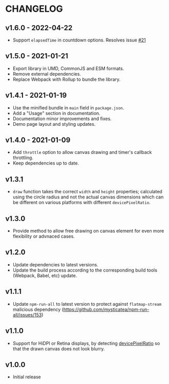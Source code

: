 # CHANGELOG

## v1.6.0 - 2022-04-22

- Support `elapsedTime` in countdown options. Resolves issue [#21](https://github.com/georapbox/canvas-circular-countdown/issues/21)

## v1.5.0 - 2021-01-21
- Export library in UMD, CommonJS and ESM formats.
- Remove external dependencies.
- Replace Webpack with Rollup to bundle the library. 

## v1.4.1 - 2021-01-19
- Use the minified bundle in `main` field in `package.json`.
- Add a "Usage" section in documentation.
- Documentation minor improvements and fixes.
- Demo page layout and styling updates.

## v1.4.0 - 2021-01-09
- Add `throttle` option to allow canvas drawing and timer's callback throttling.
- Keep dependencies up to date.
## v1.3.1
- `draw` function takes the correct `width` and `height` properties; calculated using the circle radius and not the actual canvas dimensions which can be different on various platforms with different `devicePixelRatio`.

## v1.3.0
- Provide method to allow free drawing on canvas element for even more flexibility or advnaced cases.


## v1.2.0
- Update dependencies to latest versions.
- Update the build process according to the corresponding build tools (Webpack, Babel, etc) update.

## v1.1.1
- Update `npm-run-all` to latest version to protect against `flatmap-stream` malicious dependency (https://github.com/mysticatea/npm-run-all/issues/153)

## v1.1.0
- Support for HiDPI or Retina displays, by detecting [devicePixelRatio](https://developer.mozilla.org/en-US/docs/Web/API/Window/devicePixelRatio) so that the drawn canvas does not look blurry.


## v1.0.0
- Initial release
